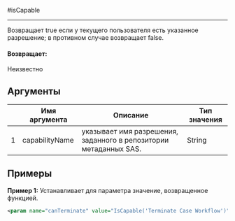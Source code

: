 #isCapable

---

Возвращает true если у текущего пользователя есть указанное разрешение; в противном случае возвращает false.

#### Возвращает:

Неизвестно

## Аргументы

|  | Имя аргумента | Описание | Тип значения |
| --- | --- | --- | --- |
| 1 | capabilityName | указывает имя разрешения, заданного в репозитории метаданных SAS. | String |

## Примеры

**Пример 1:** Устанавливает для параметра значение, возвращенное функцией.
```xml
<param name="canTerminate" value="IsCapable('Terminate Case Workflow')" />
```

